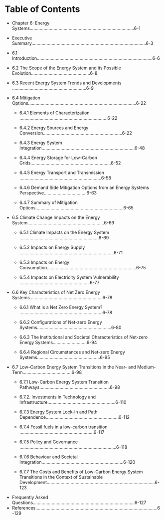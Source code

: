 
# Table of Contents
* Chapter 6: Energy Systems...................................................................................6-1 

* Executive Summary...........................................................................................6-3 

- 6.1 Introduction............................................................................................6-6 

- 6.2 The Scope of the Energy System and its Possible Evolution...............................................6-8

- 6.3 Recent Energy System Trends and Developments ...........................................................6-9 

- 6.4 Mitigation Options......................................................................................6-22 

   - 6.4.1 Elements of Characterization ......................................................................6-22 
   
   - 6.4.2 Energy Sources and Energy Conversion...............................................................6-22 
   
   - 6.4.3 Energy System Integration..........................................................................6-48 
   
   - 6.4.4 Energy Storage for Low-Carbon Grids................................................................6-52 
 
   - 6.4.5 Energy Transport and Transmission .................................................................6-58 
   
   - 6.4.6 Demand Side Mitigation Options from an Energy Systems Perspective..................................6-63 
   
   - 6.4.7 Summary of Mitigation Options......................................................................6-65 
- 6.5 Climate Change Impacts on the Energy System.............................................................6-69 

  - 6.5.1 Climate Impacts on the Energy System ...............................................................6-69 
  
  - 6.5.2 Impacts on Energy Supply ...........................................................................6-71 
 
  - 6.5.3 Impacts on Energy Consumption.......................................................................6-75 
  
  - 6.5.4 Impacts on Electricity System Vulnerability ........................................................6-77 
- 6.6 Key Characteristics of Net Zero Energy Systems..........................................................6-78 

  - 6.6.1 What is a Net Zero Energy System? ..................................................................6-78 
  
  - 6.6.2 Configurations of Net-zero Energy Systems...........................................................6-80 
  
  - 6.6.3 The Institutional and Societal Characteristics of Net-zero Energy Systems...........................6-94 
  
  - 6.6.4 Regional Circumstances and Net-zero Energy Systems..................................................6-95 
- 6.7 Low-Carbon Energy System Transitions in the Near- and Medium-Term.......................................6-98 

  - 6.7.1 Low-Carbon Energy System Transition Pathways........................................................6-98 
  
  - 6.7.2. Investments in Technology and Infrastructure......................................................6-110 
  
  - 6.7.3 Energy System Lock-In and Path Dependence..........................................................6-112 
  
  - 6.7.4 Fossil fuels in a low-carbon transition ...........................................................6-117 
  
  - 6.7.5 Policy and Governance .............................................................................6-118 
  
  - 6.7.6 Behaviour and Societal Integration.................................................................6-120 
  
  - 6.7.7 The Costs and Benefits of Low-Carbon Energy System Transitions in the Context of 
Sustainable Development......................................................................................6-123
* Frequently Asked Questions.................................................................................6-127 
* References.................................................................................................6-129
